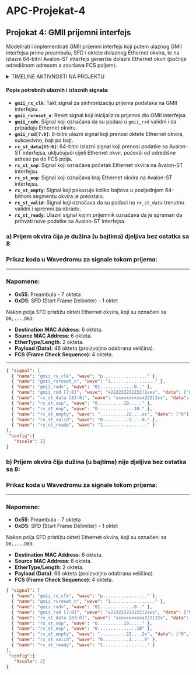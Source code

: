 # APC-Projekat-4

## Projekat 4: GMII prijemni interfejs
Modelirati i implementirati GMII prijemni interfejs koji putem ulaznog GMII interfejsa prima
preambulu, SFD i oktete dolaznog Ethernet okvira, te na izlazni 64-bitni Avalon-ST interfejs
generiše dolazni Ethernet okvir (počinje odredišnom adresom a završava FCS poljem).

<details>
  <summary>TIMELINE AKTIVNOSTI NA PROJEKTU</summary>

  08.12.2024. OPIS SIGNALA I PRIKAZ SIGNALA U WAVEDROM-U  
  10.12.2024. OPIS SIGNALA I PRIKAZ SIGNALA U WAVEDROM-U  
  11.12.2024. MODIFICARNI PRIKAZ SIGNALA U WAVEDROM-U  
  12.12.2024. PREPRAVKA WAVEDROM-A PO UPUTAMA IZ ISSUES

</details>

#### **Popis potrebnih ulaznih i izlaznih signala:**
- **`gmii_rx_clk`**: Takt signal za sinhronizaciju prijema podataka na GMII interfejsu.
- **`gmii_rxreset_n`**: Reset signal koji inicijalizira prijemni dio GMII interfejsa.
- **`gmii_rxdv`**: Signal koji označava da su podaci u `gmii_rxd` validni i da pripadaju Ethernet okviru.
- **`gmii_rxd[7:0]`**: 8-bitni ulazni signal koji prenosi oktete Ethernet okvira, sukcesivno, bajt po bajt.
- **`rx_st_data[63:0]`**: 64-bitni izlazni signal koji prenosi podatke sa Avalon-ST interfejsa, uključujući cijeli Ethernet okvir, počevši od odredišne adrese pa do FCS polja.
- **`rx_st_sop`**: Signal koji označava početak Ethernet okvira na Avalon-ST interfejsu.
- **`rx_st_eop`**: Signal koji označava kraj Ethernet okvira na Avalon-ST interfejsu.
- **`rx_st_empty`**: Signal koji pokazuje koliko bajtova u posljednjem 64-bitnom segmentu okvira je preostalo.
- **`rx_st_valid`**: Signal koji označava da su podaci na `rx_st_data` trenutno validni i spremni za obradu.
- **`rx_st_ready`**: Ulazni signal kojim prijemnik označava da je spreman da prihvati nove podatke sa Avalon-ST interfejsa.
  
### **a) Prijem okvira čija je dužina (u bajtima) djeljiva bez ostatka sa 8**
### Prikaz koda u Wavedromu za signale tokom prijema:
---

### Napomene:
- **0x55**: Preambula - 7 okteta
- **0xD5**: SFD (Start Frame Delimiter) - 1 oktet

Nakon polja SFD pristižu okteti Ethernet okvira, koji su označeni sa `D0,...,D63`:
- **Destination MAC Address**: 6 okteta.
- **Source MAC Address**: 6 okteta.
- **EtherType/Length**: 2 okteta.
- **Payload (Data)**: 46 okteta (proizvoljno odabrana veličina).
- **FCS (Frame Check Sequence)**: 4 okteta.

---

```json
{ "signal": [
  { "name": "gmii_rx_clk", "wave": "p................." },
  { "name": "gmii_rxreset_n", "wave": "1................." },
  { "name": "gmii_rxdv", "wave": "01.............0.." },
  { "name": "gmii_rxd [7:0]", "wave": "x222222222222|2xxx", "data": ["0x55", "0xD5", "D0", "D1", "D2", "D3", "D4", "D5", "D6", "D7", "D8", " ","D63"] },
  { "name": "rx_st_data [63:0]", "wave": "xxxxxxxxxxx222|2xx", "data": ["D0-D7", "D8-D15 "," ", "D56-D63"] },
  { "name": "rx_st_sop", "wave": "0..........10....." },
  { "name": "rx_st_eop", "wave": "0..............10." },
  { "name": "rx_st_empty", "wave": "..........22....xx", "data": ["0"] },
  { "name": "rx_st_valid", "wave": "0..........1....0." },
  { "name": "rx_st_ready", "wave": "1................." }
],
 "config":{
   "hscale": 2}
}
```


### **b) Prijem okvira čija dužina (u bajtima) nije djeljiva bez ostatka sa 8:**
### Prikaz koda u Wavedromu za signale tokom prijema:
---

### Napomene:
- **0x55**: Preambula - 7 okteta
- **0xD5**: SFD (Start Frame Delimiter) - 1 oktet

Nakon polja SFD pristižu okteti Ethernet okvira, koji su označeni sa `D0,...,D83`:
- **Destination MAC Address**: 6 okteta.
- **Source MAC Address**: 6 okteta.
- **EtherType/Length**: 2 okteta.
- **Payload (Data)**: 66 okteta (proizvoljno odabrana veličina).
- **FCS (Frame Check Sequence)**: 4 okteta.

```json
{ "signal": [
  { "name": "gmii_rx_clk", "wave": "p................." },
  { "name": "gmii_rxreset_n", "wave": "1................." },
  { "name": "gmii_rxdv", "wave": "01.............0.." },
  { "name": "gmii_rxd [7:0]", "wave": "x222222222222|2xxx", "data": ["0x55", "0xD5", "D0", "D1", "D2", "D3", "D4", "D5", "D6", "D7", "D8", " ","D83"] },
  { "name": "rx_st_data [63:0]", "wave": "xxxxxxxxxxx222|22x", "data": ["D0-D7", "D8-D15 "," ", "D72-D79","D80-D87"] },
  { "name": "rx_st_sop", "wave": "0..........10....." },
  { "name": "rx_st_eop", "wave": "0...............10" },
  { "name": "rx_st_empty", "wave": "..........22....2x", "data": ["0","4"] },
  { "name": "rx_st_valid", "wave": "0..........1.....0" },
  { "name": "rx_st_ready", "wave": "1................." }
],
 "config":{
   "hscale": 2}
}
```


